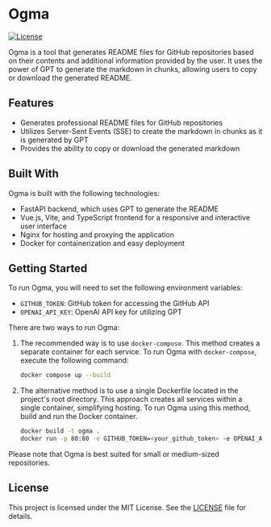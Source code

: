 # Ogma

[![License](https://img.shields.io/badge/License-MIT-blue.svg)](https://opensource.org/licenses/MIT)

Ogma is a tool that generates README files for GitHub repositories based on their contents and additional information provided by the user. It uses the power of GPT to generate the markdown in chunks, allowing users to copy or download the generated README.

## Features

-   Generates professional README files for GitHub repositories
-   Utilizes Server-Sent Events (SSE) to create the markdown in chunks as it is generated by GPT
-   Provides the ability to copy or download the generated markdown

## Built With

Ogma is built with the following technologies:

-   FastAPI backend, which uses GPT to generate the README
-   Vue.js, Vite, and TypeScript frontend for a responsive and interactive user interface
-   Nginx for hosting and proxying the application
-   Docker for containerization and easy deployment

## Getting Started

To run Ogma, you will need to set the following environment variables:

-   `GITHUB_TOKEN`: GitHub token for accessing the GitHub API
-   `OPENAI_API_KEY`: OpenAI API key for utilizing GPT

There are two ways to run Ogma:

1. The recommended way is to use `docker-compose`. This method creates a separate container for each service. To run Ogma with `docker-compose`, execute the following command:

    ```bash
    docker compose up --build
    ```

2. The alternative method is to use a single Dockerfile located in the project's root directory. This approach creates all services within a single container, simplifying hosting. To run Ogma using this method, build and run the Docker container.

    ```bash
    docker build -t ogma .
    docker run -p 80:80 -e GITHUB_TOKEN=<your_github_token> -e OPENAI_API_KEY=<your_openai_api_key> ogma
    ```

Please note that Ogma is best suited for small or medium-sized repositories.

## License

This project is licensed under the MIT License. See the [LICENSE](LICENSE) file for details.
